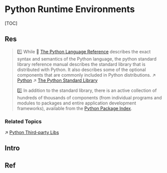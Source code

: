 # Python Runtime Environments

[TOC]



## Res
> 1️⃣ While 🔗 [The Python Language Reference](https://docs.python.org/3/reference/index.html#reference-index) describes the exact syntax and semantics of the Python language, the python standard library reference manual describes the standard library that is distributed with Python. It also describes some of the optional components that are commonly included in Python distributions.
> ↗ [Python](../../../Interpreted%20Languages/Python/Python.md)
> ↗ [The Python Standard Library](../../../Interpreted%20Languages/Python/🌷%20The%20Python%20Standard%20Library/The%20Python%20Standard%20Library.md)
> 
> 2️⃣ In addition to the standard library, there is an active collection of hundreds of thousands of components (from individual programs and modules to packages and entire application development frameworks), available from the [Python Package Index](https://pypi.org/).


### Related Topics
↗ [Python Third-party Libs](Python%20Third-party%20Libs/Python%20Third-party%20Libs.md)



## Intro



## Ref

